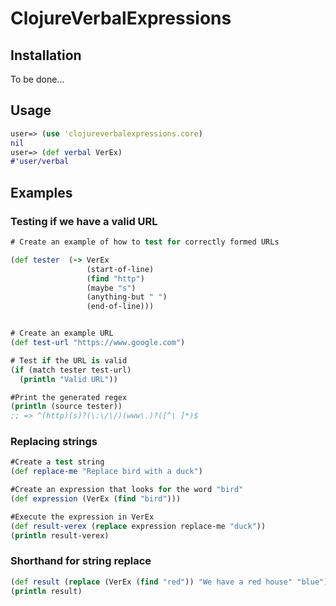 
ClojureVerbalExpressions
=======================

## Installation
To be done...

## Usage
```clojure
user=> (use 'clojureverbalexpressions.core)
nil
user=> (def verbal VerEx)
#'user/verbal
```
## Examples

### Testing if we have a valid URL
```clojure
# Create an example of how to test for correctly formed URLs

(def tester  (-> VerEx 
                 (start-of-line)
                 (find "http")
                 (maybe "s")
                 (anything-but " ")
                 (end-of-line)))


# Create an example URL
(def test-url "https://www.google.com")

# Test if the URL is valid
(if (match tester test-url)
  (println "Valid URL"))

#Print the generated regex
(println (source tester)) 
;; => ^(http)(s)?(\:\/\/)(www\.)?([^\ ]*)$
```
### Replacing strings
```clojure
#Create a test string
(def replace-me "Replace bird with a duck")

#Create an expression that looks for the word "bird"
(def expression (VerEx (find "bird")))

#Execute the expression in VerEx
(def result-verex (replace expression replace-me "duck"))
(println result-verex)
```
### Shorthand for string replace
```clojure
(def result (replace (VerEx (find "red")) "We have a red house" "blue"))
(println result)
```
